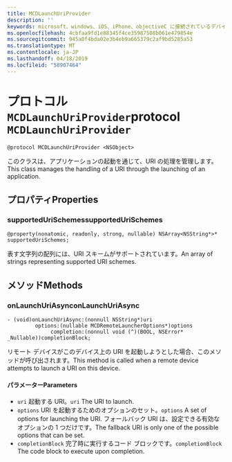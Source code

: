 ```yaml
---
title: MCDLaunchUriProvider
description: ''
keywords: microsoft、windows、iOS、iPhone、objectiveC に接続されているデバイス、プロジェクトのローマ
ms.openlocfilehash: 4cbfaa9fd1e88345f4ce35987508b061e479854e
ms.sourcegitcommit: 945a0f4bda02e3b4eb9a665379c2af9bd5285a53
ms.translationtype: MT
ms.contentlocale: ja-JP
ms.lasthandoff: 04/18/2019
ms.locfileid: "58907464"
---
```

# <a name="protocol-mcdlaunchuriprovider"></a><span data-ttu-id="74347-103">プロトコル `MCDLaunchUriProvider`</span><span class="sxs-lookup"><span data-stu-id="74347-103">protocol `MCDLaunchUriProvider`</span></span>

```
@protocol MCDLaunchUriProvider <NSObject>
```

<span data-ttu-id="74347-104">このクラスは、アプリケーションの起動を通じて、URI の処理を管理します。</span><span class="sxs-lookup"><span data-stu-id="74347-104">This class manages the handling of a URI through the launching of an application.</span></span>

## <a name="properties"></a><span data-ttu-id="74347-105">プロパティ</span><span class="sxs-lookup"><span data-stu-id="74347-105">Properties</span></span> 
### <a name="supportedurischemes"></a><span data-ttu-id="74347-106">supportedUriSchemes</span><span class="sxs-lookup"><span data-stu-id="74347-106">supportedUriSchemes</span></span>
`@property(nonatomic, readonly, strong, nullable) NSArray<NSString*>* supportedUriSchemes;`

<span data-ttu-id="74347-107">表す文字列の配列には、URI スキームがサポートされています。</span><span class="sxs-lookup"><span data-stu-id="74347-107">An array of strings representing supported URI schemes.</span></span>

## <a name="methods"></a><span data-ttu-id="74347-108">メソッド</span><span class="sxs-lookup"><span data-stu-id="74347-108">Methods</span></span>

### <a name="onlaunchuriasync"></a><span data-ttu-id="74347-109">onLaunchUriAsync</span><span class="sxs-lookup"><span data-stu-id="74347-109">onLaunchUriAsync</span></span>
```
- (void)onLaunchUriAsync:(nonnull NSString*)uri
         options:(nullable MCDRemoteLauncherOptions*)options
              completion:(nonnull void (^)(BOOL, NSError* _Nullable))completionBlock;
```

<span data-ttu-id="74347-110">リモート デバイスがこのデバイス上の URI を起動しようとした場合、このメソッドが呼び出されます。</span><span class="sxs-lookup"><span data-stu-id="74347-110">This method is called when a remote device attempts to launch a URI on this device.</span></span>

#### <a name="parameters"></a><span data-ttu-id="74347-111">パラメーター</span><span class="sxs-lookup"><span data-stu-id="74347-111">Parameters</span></span> 
* <span data-ttu-id="74347-112">`uri` 起動する URI。</span><span class="sxs-lookup"><span data-stu-id="74347-112">`uri` The URI to launch.</span></span>
* <span data-ttu-id="74347-113">`options` URI を起動するためのオプションのセット。</span><span class="sxs-lookup"><span data-stu-id="74347-113">`options` A set of options for launching the URI.</span></span> <span data-ttu-id="74347-114">フォールバック URI は、設定できる有効なオプションの 1 つだけです。</span><span class="sxs-lookup"><span data-stu-id="74347-114">The fallback URI is only one of the possible options that can be set.</span></span>
* <span data-ttu-id="74347-115">`completionBlock` 完了時に実行するコード ブロックです。</span><span class="sxs-lookup"><span data-stu-id="74347-115">`completionBlock` The code block to execute upon completion.</span></span>